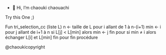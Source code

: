 - 👋 Hi, I’m chaouki chaouachi

Try this One ;)


Fun tri_selection_cc (liste L)
   n ← taille de L
   pour i allant de 1 à n-(i+1)
      min ← i
      pour j allant de i+1 à n
         si L[j] < L[min] alors
            min ← j
      fin pour
      si min ≠ i alors
         échanger L[i] et L[min]
   fin pour
fin procédure

@chaoukicopyright
